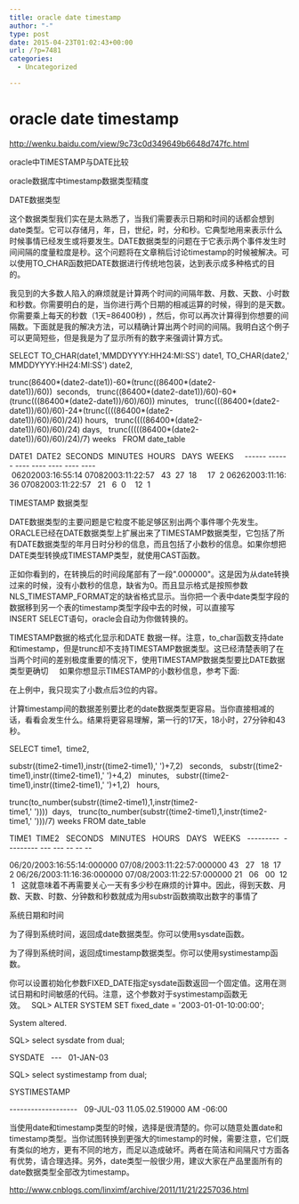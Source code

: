 ```yaml
---
title: oracle date timestamp
author: "-"
type: post
date: 2015-04-23T01:02:43+00:00
url: /?p=7481
categories:
  - Uncategorized

---
```

# oracle date timestamp
http://wenku.baidu.com/view/9c73c0d349649b6648d747fc.html


oracle中TIMESTAMP与DATE比较
  
oracle数据库中timestamp数据类型精度

DATE数据类型
  
这个数据类型我们实在是太熟悉了，当我们需要表示日期和时间的话都会想到date类型。它可以存储月，年，日，世纪，时，分和秒。它典型地用来表示什么时候事情已经发生或将要发生。DATE数据类型的问题在于它表示两个事件发生时间间隔的度量粒度是秒。这个问题将在文章稍后讨论timestamp的时候被解决。可以使用TO_CHAR函数把DATE数据进行传统地包装，达到表示成多种格式的目的。

我见到的大多数人陷入的麻烦就是计算两个时间的间隔年数、月数、天数、小时数和秒数。你需要明白的是，当你进行两个日期的相减运算的时候，得到的是天数。你需要乘上每天的秒数（1天=86400秒) ，然后，你可以再次计算得到你想要的间隔数。下面就是我的解决方法，可以精确计算出两个时间的间隔。我明白这个例子可以更简短些，但是我是为了显示所有的数字来强调计算方式。
  
SELECT TO_CHAR(date1,'MMDDYYYY:HH24:MI:SS') date1, TO_CHAR(date2,'MMDDYYYY:HH24:MI:SS') date2,
  
trunc(86400\*(date2-date1))-60\*(trunc((86400\*(date2-date1))/60))  seconds,   trunc((86400\*(date2-date1))/60)-60\*(trunc(((86400\*(date2-date1))/60)/60)) minutes,   trunc(((86400\*(date2-date1))/60)/60)-24\*(trunc((((86400\*(date2-date1))/60)/60)/24)) hours,   trunc((((86400\*(date2-date1))/60)/60)/24) days,   trunc(((((86400*(date2-date1))/60)/60)/24)/7) weeks   FROM date_table
  
DATE1  DATE2  SECONDS  MINUTES  HOURS   DAYS  WEEKS     ------ ------ ---- ---- ---- ---- ---- 06202003:16:55:14 07082003:11:22:57   43  27  18     17  2 06262003:11:16:36 07082003:11:22:57   21   6  0    12  1

TIMESTAMP 数据类型
  
DATE数据类型的主要问题是它粒度不能足够区别出两个事件哪个先发生。ORACLE已经在DATE数据类型上扩展出来了TIMESTAMP数据类型，它包括了所有DATE数据类型的年月日时分秒的信息，而且包括了小数秒的信息。如果你想把DATE类型转换成TIMESTAMP类型，就使用CAST函数。

正如你看到的，在转换后的时间段尾部有了一段".000000"。这是因为从date转换过来的时候，没有小数秒的信息，缺省为0。而且显示格式是按照参数NLS_TIMESTAMP_FORMAT定的缺省格式显示。当你把一个表中date类型字段的数据移到另一个表的timestamp类型字段中去的时候，可以直接写INSERT SELECT语句，oracle会自动为你做转换的。
  
TIMESTAMP数据的格式化显示和DATE 数据一样。注意，to_char函数支持date和timestamp，但是trunc却不支持TIMESTAMP数据类型。这已经清楚表明了在当两个时间的差别极度重要的情况下，使用TIMESTAMP数据类型要比DATE数据类型更确切     如果你想显示TIMESTAMP的小数秒信息，参考下面: 

在上例中，我只现实了小数点后3位的内容。
  
计算timestamp间的数据差别要比老的date数据类型更容易。当你直接相减的话，看看会发生什么。结果将更容易理解，第一行的17天，18小时，27分钟和43秒。

SELECT time1,  time2,
  
substr((time2-time1),instr((time2-time1),' ')+7,2)   seconds,   substr((time2-time1),instr((time2-time1),' ')+4,2)   minutes,   substr((time2-time1),instr((time2-time1),' ')+1,2)   hours,
  
trunc(to_number(substr((time2-time1),1,instr(time2-time1,' '))))  days,   trunc(to_number(substr((time2-time1),1,instr(time2-time1,' ')))/7) weeks FROM date_table
  
TIME1  TIME2   SECONDS   MINUTES   HOURS   DAYS   WEEKS   ---------  --------- --- --- -- -- --
  
06/20/2003:16:55:14:000000 07/08/2003:11:22:57:000000 43   27   18  17  2 06/26/2003:11:16:36:000000 07/08/2003:11:22:57:000000 21   06   00  12  1   这就意味着不再需要关心一天有多少秒在麻烦的计算中。因此，得到天数、月数、天数、时数、分钟数和秒数就成为用substr函数摘取出数字的事情了
  
系统日期和时间
  
为了得到系统时间，返回成date数据类型。你可以使用sysdate函数。

为了得到系统时间，返回成timestamp数据类型。你可以使用systimestamp函数。

你可以设置初始化参数FIXED_DATE指定sysdate函数返回一个固定值。这用在测试日期和时间敏感的代码。注意，这个参数对于systimestamp函数无效。   SQL> ALTER SYSTEM SET fixed_date = '2003-01-01-10:00:00';

System altered.
  
SQL> select sysdate from dual;
  
SYSDATE   ---   01-JAN-03
  
SQL> select systimestamp from dual;
  
SYSTIMESTAMP
  
-------------------   09-JUL-03 11.05.02.519000 AM -06:00
  
当使用date和timestamp类型的时候，选择是很清楚的。你可以随意处置date和timestamp类型。当你试图转换到更强大的timestamp的时候，需要注意，它们既有类似的地方，更有不同的地方，而足以造成破坏。两者在简洁和间隔尺寸方面各有优势，请合理选择。另外，date类型一般很少用，建议大家在产品里面所有的date数据类型全部改为timestamp。

http://www.cnblogs.com/linximf/archive/2011/11/21/2257036.html